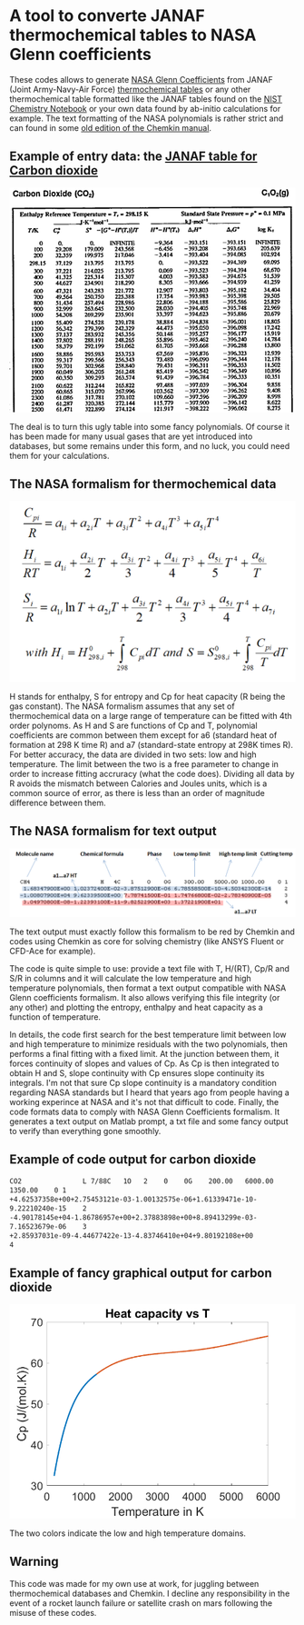 # A tool to converte JANAF thermochemical tables to NASA Glenn coefficients
These codes allows to generate [NASA Glenn Coefficients](https://ntrs.nasa.gov/api/citations/20020085330/downloads/20020085330.pdf) from JANAF (Joint Army-Navy-Air Force) [thermochemical tables](https://janaf.nist.gov/janaf4pdf.html) or any other thermochemical table formatted like the JANAF tables found on the [NIST Chemistry Notebook](https://webbook.nist.gov/chemistry/) or your own data found by ab-initio calculations for example. The text formatting of the NASA polynomials is rather strict and can found in some [old edition of the Chemkin manual](CHEMKIN_III_manual(1996).pdf). 

## Example of entry data: the [JANAF table for Carbon dioxide](https://janaf.nist.gov/pdf/JANAF-FourthEd-1998-Carbon.pdf)
![](Example.png)

The deal is to turn this ugly table into some fancy polynomials. Of course it has been made for many usual gases that are yet introduced into databases, but some remains under this form, and no luck, you could need them for your calculations.

## The NASA formalism for thermochemical data
![](Polynomials.png)

H stands for enthalpy, S for entropy and Cp for heat capacity (R being the gas constant). The NASA formalism assumes that any set of thermochemical data on a large range of temperature can be fitted with 4th order polynoms. As H and S are functions of Cp and T, polynomial coefficients are common between them except for a6 (standard heat of formation at 298 K time R) and a7 (standard-state entropy at 298K times R). For better accuracy, the data are divided in two sets: low and high temperature. The limit between the two is a free parameter to change in order to increase fitting accruracy (what the code does). Dividing all data by R avoids the mismatch between Calories and Joules units, which is a common source of error, as there is less than an order of magnitude difference between them.

## The NASA formalism for text output
![](Polynomials_txt.png)

The text output must exactly follow this formalism to be red by Chemkin and codes using Chemkin as core for solving chemistry (like ANSYS Fluent or CFD-Ace for example).

The code is quite simple to use: provide a text file with T, H/(RT), Cp/R and S/R in columns and it will calculate the low temperature and high temperature polynomials, then format a text output compatible with NASA Glenn coefficients formalism. It also allows verifying this file integrity (or any other) and plotting the entropy, enthalpy and heat capacity as a function of temperature.

In details, the code first search for the best temperature limit between low and high temperature to minimize residuals with the two polynomials, then performs a final fitting with a fixed limit. At the junction between them, it forces continuity of slopes and values of Cp. As Cp is then integrated to obtain H and S, slope continuity with Cp ensures slope continuity its integrals. I'm not that sure Cp slope continuity is a mandatory condition regarding NASA standards but I heard that years ago from people having a working experince at NASA and it's not that difficult to code. Finally, the code formats data to comply with NASA Glenn Coefficients formalism. It generates a text output on Matlab prompt, a txt file and some fancy output to verify than everything gone smoothly.

## Example of code output for carbon dioxide
    CO2               L 7/88C   1O   2    0    0G    200.00   6000.00 1350.00    0 1
    +4.62537358e+00+2.75453121e-03-1.00132575e-06+1.61339471e-10-9.22210240e-15    2
    -4.90178145e+04-1.86786957e+00+2.37883898e+00+8.89413299e-03-7.16523679e-06    3
    +2.85937031e-09-4.44677422e-13-4.83746410e+04+9.80192108e+00                   4

## Example of fancy graphical output for carbon dioxide
![](Codes/Cp_R_NASA.png)

The two colors indicate the low and high temperature domains.

## Warning
This code was made for my own use at work, for juggling between thermochemical databases and Chemkin. I decline any responsibility in the event of a rocket launch failure or satellite crash on mars following the misuse of these codes.


